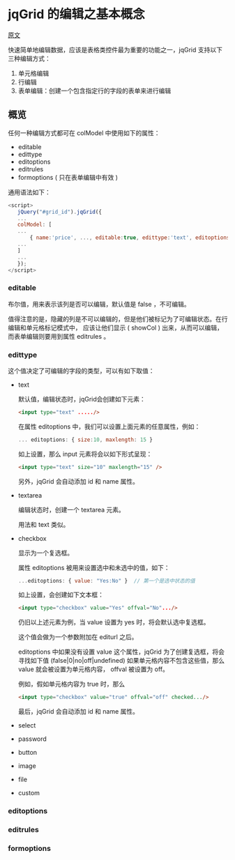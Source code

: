 # jqGrid 的编辑之基本概念

[原文](http://www.trirand.com/jqgridwiki/doku.php?id=wiki:common_rules)

快速简单地编辑数据，应该是表格类控件最为重要的功能之一，jqGrid 支持以下三种编辑方式：

1. 单元格编辑
2. 行编辑
3. 表单编辑：创建一个包含指定行的字段的表单来进行编辑

## 概览

任何一种编辑方式都可在 colModel 中使用如下的属性：

 * editable
 * edittype
 * editoptions
 * editrules
 * formoptions ( 只在表单编辑中有效 )

 通用语法如下：
 ```js
<script>
    jQuery("#grid_id").jqGrid({
    ...
    colModel: [ 
    ... 
        { name:'price', ..., editable:true, edittype:'text', editoptions:{...}, editrules:{...}, formoptions:{...} },
    ...
    ]
    ...
    });
</script>
```

### editable

布尔值，用来表示该列是否可以编辑，默认值是 false ，不可编辑。

值得注意的是，隐藏的列是不可以编辑的，但是他们被标记为了可编辑状态。在行编辑和单元格标记模式中，
应该让他们显示 ( showCol ) 出来，从而可以编辑，而表单编辑则要用到属性 editrules 。

### edittype

这个值决定了可编辑的字段的类型，可以有如下取值：

* text 

    默认值，编辑状态时，jqGrid会创建如下元素：

    ```html
    <input type="text" ...../>
    ```

    在属性 editoptions 中，我们可以设置上面元素的任意属性，例如：

    ```js
    ... editoptions: { size:10, maxlength: 15 }
    ```

    如上设置，那么 input 元素将会以如下形式呈现：

    ```html
    <input type="text" size="10" maxlength="15" />
    ```

    另外，jqGrid 会自动添加 id 和 name 属性。

* textarea

    编辑状态时，创建一个 textarea 元素。

    用法和 text 类似。

* checkbox
    
    显示为一个复选框。

    属性 editoptions 被用来设置选中和未选中的值，如下：

    ```js
    ...editoptions: { value: "Yes:No" }  // 第一个是选中状态的值
    ```

    如上设置，会创建如下文本框：

    ```html
    <input type="checkbox" value="Yes" offval="No".../>
    ```

    仍旧以上述元素为例，当 value 设置为 yes 时，将会默认选中复选框。

    这个值会做为一个参数附加在 editurl 之后。

    editoptions 中如果没有设置 value 这个属性，jqGrid 为了创建复选框，将会寻找如下值 (false|0|no|off|undefined)
    如果单元格内容不包含这些值，那么 value 就会被设置为单元格内容， offval 被设置为 off。

    例如，假如单元格内容为 true 时，那么

    ```html
    <input type="checkbox" value="true" offval="off" checked.../>
    ```

    最后，jqGrid 会自动添加 id 和 name 属性。

* select

* password

* button

* image

* file

* custom

### editoptions

### editrules

### formoptions

